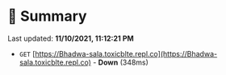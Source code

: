 # 📖 Summary
Last updated: **11/10/2021, 11:12:21 PM**

- `GET` [https://Bhadwa-sala.toxicblte.repl.co](https://Bhadwa-sala.toxicblte.repl.co) - **Down** (348ms)
